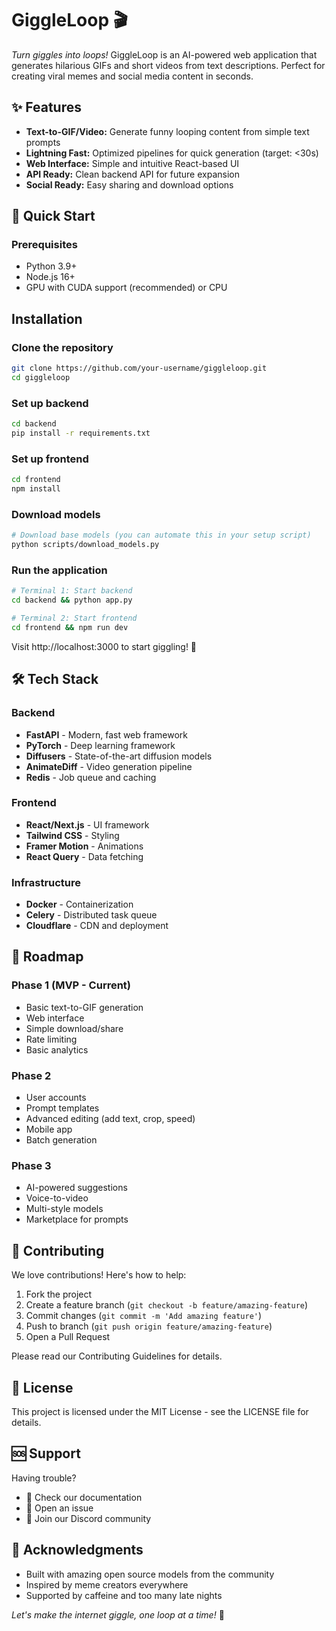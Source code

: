 # GiggleLoop 🎬

*Turn giggles into loops!* GiggleLoop is an AI-powered web application that generates hilarious GIFs and short videos from text descriptions. Perfect for creating viral memes and social media content in seconds.

## ✨ Features
- **Text-to-GIF/Video:** Generate funny looping content from simple text prompts
- **Lightning Fast:** Optimized pipelines for quick generation (target: <30s)
- **Web Interface:** Simple and intuitive React-based UI
- **API Ready:** Clean backend API for future expansion
- **Social Ready:** Easy sharing and download options

## 🚀 Quick Start

### Prerequisites
- Python 3.9+
- Node.js 16+
- GPU with CUDA support (recommended) or CPU

## Installation

### Clone the repository
```bash
git clone https://github.com/your-username/giggleloop.git
cd giggleloop
```

### Set up backend
```bash
cd backend
pip install -r requirements.txt
```

### Set up frontend
```bash
cd frontend
npm install
```

### Download models
```bash
# Download base models (you can automate this in your setup script)
python scripts/download_models.py
```

### Run the application
```bash
# Terminal 1: Start backend
cd backend && python app.py

# Terminal 2: Start frontend  
cd frontend && npm run dev
```

Visit http://localhost:3000 to start giggling! 🎉

## 🛠️ Tech Stack

### Backend
- **FastAPI** - Modern, fast web framework
- **PyTorch** - Deep learning framework
- **Diffusers** - State-of-the-art diffusion models
- **AnimateDiff** - Video generation pipeline
- **Redis** - Job queue and caching

### Frontend
- **React/Next.js** - UI framework
- **Tailwind CSS** - Styling
- **Framer Motion** - Animations
- **React Query** - Data fetching

### Infrastructure
- **Docker** - Containerization
- **Celery** - Distributed task queue
- **Cloudflare** - CDN and deployment

## 🎯 Roadmap

### Phase 1 (MVP - Current)
- Basic text-to-GIF generation
- Web interface
- Simple download/share
- Rate limiting
- Basic analytics

### Phase 2
- User accounts
- Prompt templates
- Advanced editing (add text, crop, speed)
- Mobile app
- Batch generation

### Phase 3
- AI-powered suggestions
- Voice-to-video
- Multi-style models
- Marketplace for prompts

## 🤝 Contributing
We love contributions! Here's how to help:

1. Fork the project
2. Create a feature branch (`git checkout -b feature/amazing-feature`)
3. Commit changes (`git commit -m 'Add amazing feature'`)
4. Push to branch (`git push origin feature/amazing-feature`)
5. Open a Pull Request

Please read our Contributing Guidelines for details.

## 📝 License
This project is licensed under the MIT License - see the LICENSE file for details.

## 🆘 Support
Having trouble?

- 📖 Check our documentation
- 🐛 Open an issue
- 💬 Join our Discord community

## 🙏 Acknowledgments
- Built with amazing open source models from the community
- Inspired by meme creators everywhere
- Supported by caffeine and too many late nights

*Let's make the internet giggle, one loop at a time!* 🎉
